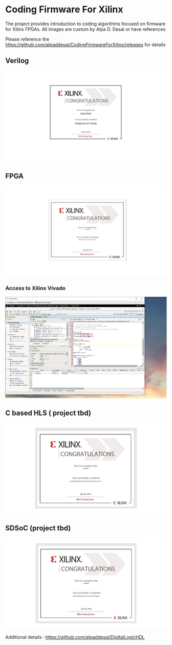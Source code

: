 # Coding Firmware For Xilinx


The project provides introduction to coding algorithms focused on firmware for Xilinx FPGAs.
All images are custom by Alpa D. Desai or have references

Please reference the https://github.com/alpaddesai/CodingFirmwareForXilinx/releases for details


## Verilog
![image](Verilog.jpg)

## FPGA 
![image](DesigningFPGA.jpg)
### Access to Xilinx Vivado
![image](Vivado.png)


## C based HLS ( project tbd)
![image](CbasedHLS.jpg)

## SDSoC (project tbd)
![image](SDSoC.jpg)

Additional details : https://github.com/alpaddesai/DigitalLogicHDL
